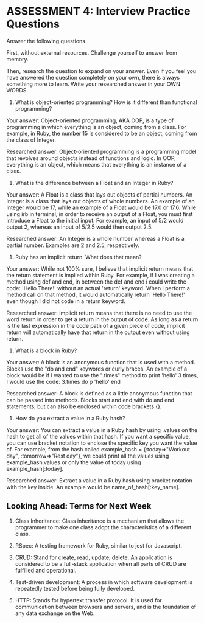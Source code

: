 # ASSESSMENT 4: Interview Practice Questions

Answer the following questions.

First, without external resources. Challenge yourself to answer from memory.

Then, research the question to expand on your answer. Even if you feel you have answered the question completely on your own, there is always something more to learn. Write your researched answer in your OWN WORDS.

1. What is object-oriented programming? How is it different than functional programming?

Your answer: Object-oriented programming, AKA OOP, is a type of programming in which everything is an object, coming from a class. For example, in Ruby, the number 15 is considered to be an object, coming from the class of Integer.

Researched answer: Object-oriented programming is a programming model that revolves around objects instead of functions and logic. In OOP, everything is an object, which means that everything is an instance of a class.

1. What is the difference between a Float and an Integer in Ruby?

Your answer: A Float is a class that lays out objects of partial numbers. An Integer is a class that lays out objects of whole numbers. An example of an Integer would be 17, while an example of a Float would be 17.0 or 17.6. While using irb in terminal, in order to receive an output of a Float, you must first introduce a Float to the initial input. For example, an input of 5/2 would output 2, whereas an input of 5/2.5 would then output 2.5.

Researched answer: An Integer is a whole number whereas a Float is a partial number. Examples are 2 and 2.5, respectively.

1. Ruby has an implicit return. What does that mean?

Your answer: While not 100% sure, I believe that implicit return means that the return statement is implied within Ruby. For example, if I was creating a method using def and end, in between the def and end i could write the code:
'Hello There!'
without an actual 'return' keyword. When I perform a method call on that method, it would automatically return 'Hello There!' even though I did not code in a return keyword.

Researched answer: Implicit return means that there is no need to use the word return in order to get a return in the output of code. As long as a return is the last expression in the code path of a given piece of code, implicit return will automatically have that return in the output even without using return.

1. What is a block in Ruby?

Your answer: A block is an anonymous function that is used with a method. Blocks use the "do and end" keywords or curly braces. An example of a block would be if I wanted to use the ".times" method to print 'hello' 3 times, I would use the code:
3.times do
    p 'hello'
end

Researched answer: A block is defined as a little anonymous function that can be passed into methods. Blocks start and end with do and end statements, but can also be enclosed within code brackets {}.

1. How do you extract a value in a Ruby hash?

Your answer: You can extract a value in a Ruby hash by using .values on the hash to get all of the values within that hash. If you want a specific value, you can use bracket notation to enclose the specific key you want the value of. For example, from the hash called example_hash = {:today=>"Workout day", :tomorrow=>"Rest day"}, we could print all the values using example_hash.values or only the value of today using example_hash[:today].

Researched answer: Extract a value in a Ruby hash using bracket notation with the key inside. An example would be name_of_hash[:key_name].

## Looking Ahead: Terms for Next Week

1. Class Inheritance: Class inheritance is a mechanism that allows the programmer to make one class adopt the characteristics of a different class.

2. RSpec: A testing framework for Ruby, similar to jest for Javascript.

3. CRUD: Stand for create, read, update, delete. An application is considered to be a full-stack application when all parts of CRUD are fulfilled and operational.

4. Test-driven development: A process in which software development is repeatedly tested before being fully developed.

5. HTTP: Stands for hypertext transfer protocol. It is used for communication between browsers and servers, and is the foundation of any data exchange on the Web.
